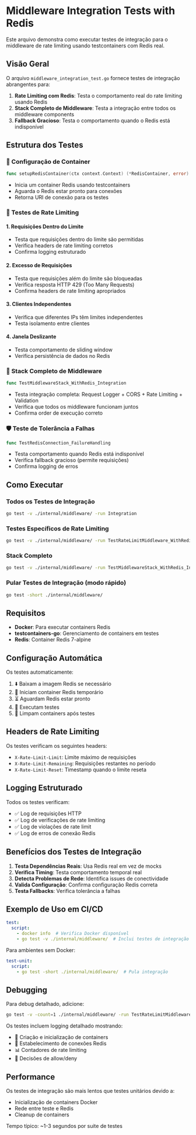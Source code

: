 # Middleware Integration Tests with Redis

Este arquivo demonstra como executar testes de integração para o middleware de rate limiting usando testcontainers com Redis real.

## Visão Geral

O arquivo `middleware_integration_test.go` fornece testes de integração abrangentes para:

1. **Rate Limiting com Redis**: Testa o comportamento real do rate limiting usando Redis
2. **Stack Completo de Middleware**: Testa a integração entre todos os middleware components
3. **Fallback Gracioso**: Testa o comportamento quando o Redis está indisponível

## Estrutura dos Testes

### 🔧 Configuração de Container
```go
func setupRedisContainer(ctx context.Context) (*RedisContainer, error)
```
- Inicia um container Redis usando testcontainers
- Aguarda o Redis estar pronto para conexões
- Retorna URI de conexão para os testes

### 🚀 Testes de Rate Limiting

#### 1. Requisições Dentro do Limite
- Testa que requisições dentro do limite são permitidas
- Verifica headers de rate limiting corretos
- Confirma logging estruturado

#### 2. Excesso de Requisições
- Testa que requisições além do limite são bloqueadas
- Verifica resposta HTTP 429 (Too Many Requests)
- Confirma headers de rate limiting apropriados

#### 3. Clientes Independentes
- Verifica que diferentes IPs têm limites independentes
- Testa isolamento entre clientes

#### 4. Janela Deslizante
- Testa comportamento de sliding window
- Verifica persistência de dados no Redis

### 🔄 Stack Completo de Middleware
```go
func TestMiddlewareStack_WithRedis_Integration
```
- Testa integração completa: Request Logger + CORS + Rate Limiting + Validation
- Verifica que todos os middleware funcionam juntos
- Confirma order de execução correto

### 🛡️ Teste de Tolerância a Falhas
```go
func TestRedisConnection_FailureHandling
```
- Testa comportamento quando Redis está indisponível
- Verifica fallback gracioso (permite requisições)
- Confirma logging de erros

## Como Executar

### Todos os Testes de Integração
```bash
go test -v ./internal/middleware/ -run Integration
```

### Testes Específicos de Rate Limiting
```bash
go test -v ./internal/middleware/ -run TestRateLimitMiddleware_WithRedis_Integration
```

### Stack Completo
```bash
go test -v ./internal/middleware/ -run TestMiddlewareStack_WithRedis_Integration
```

### Pular Testes de Integração (modo rápido)
```bash
go test -short ./internal/middleware/
```

## Requisitos

- **Docker**: Para executar containers Redis
- **testcontainers-go**: Gerenciamento de containers em testes
- **Redis**: Container Redis 7-alpine

## Configuração Automática

Os testes automaticamente:
1. ⬇️  Baixam a imagem Redis se necessário
2. 🚀 Iniciam container Redis temporário
3. ⏳ Aguardam Redis estar pronto
4. 🧪 Executam testes
5. 🧹 Limpam containers após testes

## Headers de Rate Limiting

Os testes verificam os seguintes headers:
- `X-Rate-Limit-Limit`: Limite máximo de requisições
- `X-Rate-Limit-Remaining`: Requisições restantes no período
- `X-Rate-Limit-Reset`: Timestamp quando o limite reseta

## Logging Estruturado

Todos os testes verificam:
- ✅ Log de requisições HTTP
- ✅ Log de verificações de rate limiting
- ✅ Log de violações de rate limit
- ✅ Log de erros de conexão Redis

## Benefícios dos Testes de Integração

1. **Testa Dependências Reais**: Usa Redis real em vez de mocks
2. **Verifica Timing**: Testa comportamento temporal real
3. **Detecta Problemas de Rede**: Identifica issues de conectividade
4. **Valida Configuração**: Confirma configuração Redis correta
5. **Testa Fallbacks**: Verifica tolerância a falhas

## Exemplo de Uso em CI/CD

```yaml
test:
  script:
    - docker info  # Verifica Docker disponível
    - go test -v ./internal/middleware/  # Inclui testes de integração
```

Para ambientes sem Docker:
```yaml
test-unit:
  script:
    - go test -short ./internal/middleware/  # Pula integração
```

## Debugging

Para debug detalhado, adicione:
```bash
go test -v -count=1 ./internal/middleware/ -run TestRateLimitMiddleware_WithRedis_Integration
```

Os testes incluem logging detalhado mostrando:
- 🐳 Criação e inicialização de containers
- 🔗 Estabelecimento de conexões Redis
- 📊 Contadores de rate limiting
- 🚦 Decisões de allow/deny

## Performance

Os testes de integração são mais lentos que testes unitários devido a:
- Inicialização de containers Docker
- Rede entre teste e Redis
- Cleanup de containers

Tempo típico: ~1-3 segundos por suite de testes
